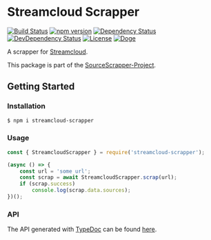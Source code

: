 # Streamcloud Scrapper

[![Build Status](https://travis-ci.org/OpenByteDev/SourceScrapper.svg?branch=master)](https://travis-ci.org/OpenByteDev/SourceScrapper)
[![npm version](https://badge.fury.io/js/streamcloud-scrapper.svg)](https://www.npmjs.com/package/streamcloud-scrapper)
[![Dependency Status](https://david-dm.org/OpenByteDev/SourceScrapper/status.svg?path=packages%2Fstreamcloud-scrapper)](https://david-dm.org/OpenByteDev/SourceScrapper?path=packages%2Fstreamcloud-scrapper)
[![DevDependency Status](https://david-dm.org/OpenByteDev/SourceScrapper/dev-status.svg?path=packages%2Fstreamcloud-scrapper)](https://david-dm.org/OpenByteDev/SourceScrapper?path=packages%2Fstreamcloud-scrapper&type=dev)
[![License](https://img.shields.io/github/license/mashape/apistatus.svg)](https://opensource.org/licenses/MIT)
[![Doge](https://img.shields.io/badge/doge-wow-yellow.svg)]()

A scrapper for [Streamcloud](https://www.streamcloud.eu/).

This package is part of the [SourceScrapper-Project](https://github.com/OpenByteDev/SourceScrapper).


## Getting Started
### Installation
```bash
$ npm i streamcloud-scrapper
```


### Usage

```js
const { StreamcloudScrapper } = require('streamcloud-scrapper');

(async () => {
    const url = 'some url';
    const scrap = await StreamcloudScrapper.scrap(url);
    if (scrap.success)
        console.log(scrap.data.sources);
})();
```


### API
The API generated with [TypeDoc](http://typedoc.org/) can be found [here](https://openbytedev.github.io/SourceScrapper/packages/streamcloud-scrapper/docs/).
